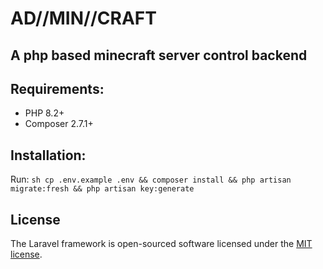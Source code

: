 # AD//MIN//CRAFT
## A php based minecraft server control backend

## Requirements:
 - PHP 8.2+
 - Composer 2.7.1+

## Installation:
Run:
```sh cp .env.example .env && composer install && php artisan migrate:fresh && php artisan key:generate```


## License

The Laravel framework is open-sourced software licensed under the [MIT license](https://opensource.org/licenses/MIT).
